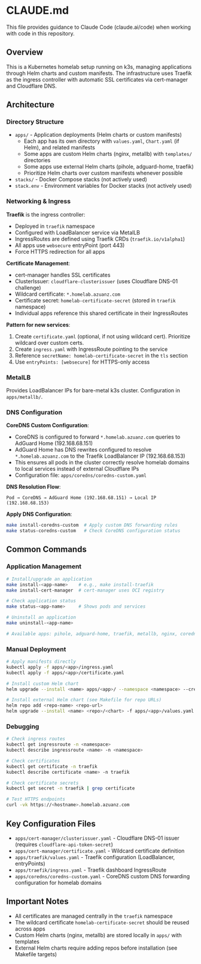 # CLAUDE.md

This file provides guidance to Claude Code (claude.ai/code) when working with code in this repository.

## Overview

This is a Kubernetes homelab setup running on k3s, managing applications through Helm charts and custom manifests. The infrastructure uses Traefik as the ingress controller with automatic SSL certificates via cert-manager and Cloudflare DNS.

## Architecture

### Directory Structure

- `apps/` - Application deployments (Helm charts or custom manifests)
  - Each app has its own directory with `values.yaml`, `Chart.yaml` (if Helm), and related manifests
  - Some apps are custom Helm charts (nginx, metallb) with `templates/` directories
  - Some apps use external Helm charts (pihole, adguard-home, traefik)
  - Prioritize Helm charts over custom manifests whenever possible
- `stacks/` - Docker Compose stacks (not actively used)
- `stack.env` - Environment variables for Docker stacks (not actively used)

### Networking & Ingress

**Traefik** is the ingress controller:

- Deployed in `traefik` namespace
- Configured with LoadBalancer service via MetalLB
- IngressRoutes are defined using Traefik CRDs (`traefik.io/v1alpha1`)
- All apps use `websecure` entryPoint (port 443)
- Force HTTPS redirection for all apps

**Certificate Management**:

- cert-manager handles SSL certificates
- ClusterIssuer: `cloudflare-clusterissuer` (uses Cloudflare DNS-01 challenge)
- Wildcard certificate: `*.homelab.azuanz.com`
- Certificate secret: `homelab-certificate-secret` (stored in `traefik` namespace)
- Individual apps reference this shared certificate in their IngressRoutes

**Pattern for new services**:

1. Create `certificate.yaml` (optional, if not using wildcard cert). Prioritize wildcard over custom certs.
2. Create `ingress.yaml` with IngressRoute pointing to the service
3. Reference `secretName: homelab-certificate-secret` in the `tls` section
4. Use `entryPoints: [websecure]` for HTTPS-only access

### MetalLB

Provides LoadBalancer IPs for bare-metal k3s cluster. Configuration in `apps/metallb/`.

### DNS Configuration

**CoreDNS Custom Configuration**:

- CoreDNS is configured to forward `*.homelab.azuanz.com` queries to AdGuard Home (192.168.68.151)
- AdGuard Home has DNS rewrites configured to resolve `*.homelab.azuanz.com` to the Traefik LoadBalancer IP (192.168.68.153)
- This ensures all pods in the cluster correctly resolve homelab domains to local services instead of external Cloudflare IPs
- Configuration file: `apps/coredns/coredns-custom.yaml`

**DNS Resolution Flow**:
```
Pod → CoreDNS → AdGuard Home (192.168.68.151) → Local IP (192.168.68.153)
```

**Apply DNS Configuration**:
```bash
make install-coredns-custom  # Apply custom DNS forwarding rules
make status-coredns-custom   # Check CoreDNS configuration status
```

## Common Commands

### Application Management

```bash
# Install/upgrade an application
make install-<app-name>    # e.g., make install-traefik
make install-cert-manager  # cert-manager uses OCI registry

# Check application status
make status-<app-name>     # Shows pods and services

# Uninstall an application
make uninstall-<app-name>

# Available apps: pihole, adguard-home, traefik, metallb, nginx, coredns-custom
```

### Manual Deployment

```bash
# Apply manifests directly
kubectl apply -f apps/<app>/ingress.yaml
kubectl apply -f apps/<app>/certificate.yaml

# Install custom Helm chart
helm upgrade --install <name> apps/<app>/ --namespace <namespace> --create-namespace

# Install external Helm chart (see Makefile for repo URLs)
helm repo add <repo-name> <repo-url>
helm upgrade --install <name> <repo>/<chart> -f apps/<app>/values.yaml --namespace <namespace> --create-namespace
```

### Debugging

```bash
# Check ingress routes
kubectl get ingressroute -n <namespace>
kubectl describe ingressroute <name> -n <namespace>

# Check certificates
kubectl get certificate -n traefik
kubectl describe certificate <name> -n traefik

# Check certificate secrets
kubectl get secret -n traefik | grep certificate

# Test HTTPS endpoints
curl -vk https://<hostname>.homelab.azuanz.com
```

## Key Configuration Files

- `apps/cert-manager/clusterissuer.yaml` - Cloudflare DNS-01 issuer (requires `cloudflare-api-token-secret`)
- `apps/cert-manager/certificate.yaml` - Wildcard certificate definition
- `apps/traefik/values.yaml` - Traefik configuration (LoadBalancer, entryPoints)
- `apps/traefik/ingress.yaml` - Traefik dashboard IngressRoute
- `apps/coredns/coredns-custom.yaml` - CoreDNS custom DNS forwarding configuration for homelab domains

## Important Notes

- All certificates are managed centrally in the `traefik` namespace
- The wildcard certificate `homelab-certificate-secret` should be reused across apps
- Custom Helm charts (nginx, metallb) are stored locally in `apps/` with templates
- External Helm charts require adding repos before installation (see Makefile targets)

